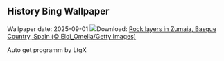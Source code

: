 ## History Bing Wallpaper
Wallpaper date: 2025-09-01
![](https://www.bing.com/th?id=OHR.GipuzcoaSummer_EN-GB2818544324_UHD.jpg&w=1000)Download: [Rock layers in Zumaia, Basque Country, Spain (© Eloi_Omella/Getty Images)](https://www.bing.com/th?id=OHR.GipuzcoaSummer_EN-GB2818544324_UHD.jpg)

Auto get programm by LtgX
